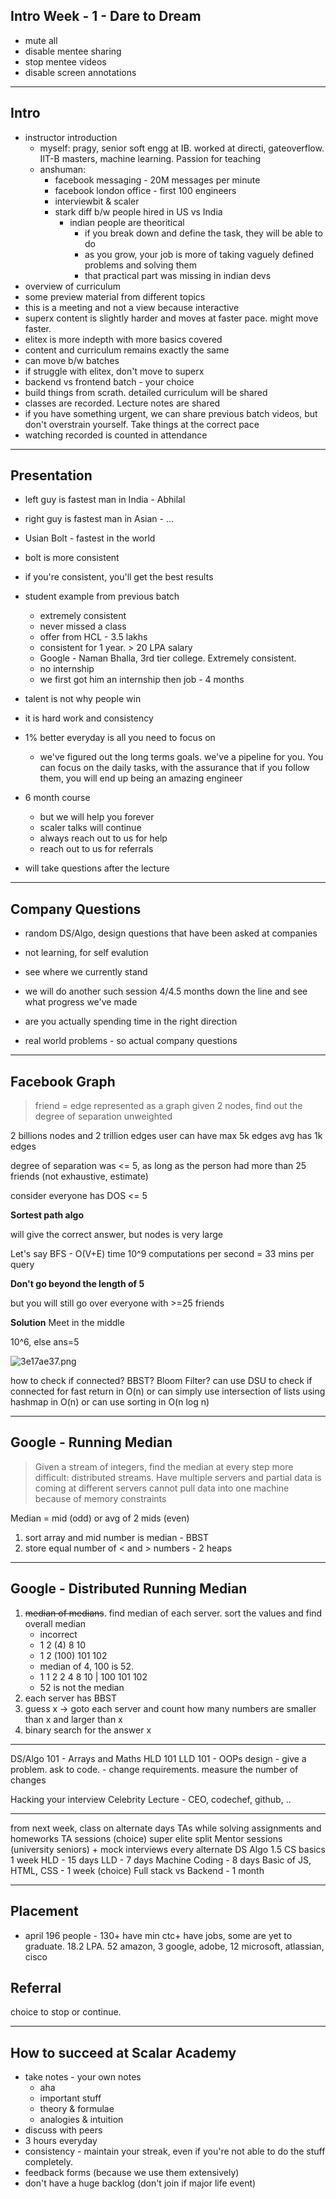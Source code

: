 Intro Week - 1 - Dare to Dream
------------------------------

- mute all
- disable mentee sharing
- stop mentee videos
- disable screen annotations

-- --

Intro
-----

- instructor introduction
    - myself: pragy, senior soft engg at IB. worked at directi, gateoverflow. IIT-B masters, machine learning. Passion for teaching
    - anshuman:
        - facebook messaging - 20M messages per minute
        - facebook london office - first 100 engineers
        - interviewbit & scaler
        - stark diff b/w people hired in US vs India
            - indian people are theoritical
                - if you break down and define the task, they will be able to do
                - as you grow, your job is more of taking vaguely defined problems and solving them
                - that practical part was missing in indian devs
- overview of curriculum
- some preview material from different topics
- this is a meeting and not a view because interactive
- superx content is slightly harder and moves at faster pace. might move faster.
- elitex is more indepth with more basics covered
- content and curriculum remains exactly the same
- can move b/w batches
- if struggle with elitex, don't move to superx
- backend vs frontend batch - your choice
- build things from scrath. detailed curriculum will be shared
- classes are recorded. Lecture notes are shared
- if you have something urgent, we can share previous batch videos, but don't overstrain yourself. Take things at the correct pace
- watching recorded is counted in attendance


-- --

Presentation
------------

- left guy is fastest man in India - Abhilal
- right guy is fastest man in Asian - ...
- Usian Bolt - fastest in the world
- bolt is more consistent
- if you're consistent, you'll get the best results
- student example from previous batch
    - extremely consistent
    - never missed a class
    - offer from HCL - 3.5 lakhs
    - consistent for 1 year. > 20 LPA salary
    - Google - Naman Bhalla, 3rd tier college. Extremely consistent.
    - no internship
    - we first got him an internship then job - 4 months
- talent is not why people win
- it is hard work and consistency
- 1% better everyday is all you need to focus on
    - we've figured out the long terms goals. we've a pipeline for you. You can focus on the daily tasks, with the assurance that if you follow them, you will end up being an amazing engineer

- 6 month course
    - but we will help you forever
    - scaler talks will continue
    - always reach out to us for help
    - reach out to us for referrals

- will take questions after the lecture

-- --

Company Questions
-----------------

- random DS/Algo, design questions that have been asked at companies
- not learning, for self evalution
- see where we currently stand
- we will do another such session 4/4.5 months down the line and see what progress we've made
- are you actually spending time in the right direction

- real world problems - so actual company questions

-- --

Facebook Graph
--------------

> friend = edge
> represented as a graph
> given 2 nodes, find out the degree of separation
> unweighted

2 billions nodes and 2 trillion edges
user can have max 5k edges
avg has 1k edges

degree of separation was <= 5, as long as the person had more than 25 friends (not exhaustive, estimate)

consider everyone has DOS <= 5

**Sortest path algo**

will give the correct answer, but nodes is very large

Let's say BFS - O(V+E) time
10^9 computations per second = 33 mins per query

**Don't go beyond the length of 5**

but you will still go over everyone with >=25 friends


**Solution**
Meet in the middle

10^6, else ans=5

![3e17ae37.png](:storage/be7d0ff2-5fef-4871-867c-a6cd3654b57b/3e17ae37.png)

how to check if connected? BBST? Bloom Filter?
can use DSU to check if connected for fast return in O(n)
or can simply use intersection of lists using hashmap in O(n)
or can use sorting in O(n log n)
-- --


Google - Running Median
-----------------------

> Given a stream of integers, find the median at every step
> more difficult: distributed streams. Have multiple servers and partial data is coming at different servers
> cannot pull data into one machine because of memory constraints
> 

Median = mid (odd) or avg of 2 mids (even)

1. sort array and mid number is median - BBST
2. store equal number of < and > numbers - 2 heaps


-- --

Google - Distributed Running  Median
------------------------------------

1. ~~median of medians~~. find median of each server. sort the values and find overall median
    - incorrect
    - 1 2 (4) 8 10
    - 1 2 (100) 101 102
    - median of 4, 100 is 52.
    - 1 1 2 2 4 8 10 | 100 101 102
    - 52 is not the median
3. each server has BBST
4. guess x -> goto each server and count how many numbers are smaller than x and larger than x
5. binary search for the answer x


-- --

DS/Algo 101 - Arrays and Maths
HLD 101
LLD 101 - OOPs design
    - give a problem. ask to code.
    - change requirements. measure the number of changes

Hacking your interview
Celebrity Lecture - CEO, codechef, github, .. 

-- --

from next week, class on alternate days
TAs while solving assignments and homeworks
TA sessions
(choice) super elite split
Mentor sessions (university seniors) + mock interviews every alternate
DS Algo 1.5
CS basics 1 week
HLD - 15 days
LLD - 7 days
Machine Coding - 8 days
Basic of JS, HTML, CSS - 1 week
(choice) Full stack vs Backend - 1 month

-- --

Placement
---------

- april 196 people - 130+ have min ctc+ have jobs, some are yet to graduate. 18.2 LPA. 52 amazon, 3 google, adobe, 12 microsoft, atlassian, cisco


Referral
--------

choice to stop or continue.


-- --

How to succeed at Scalar Academy
--------------------------------

- take notes - your own notes
    - aha
    - important stuff
    - theory & formulae
    - analogies & intuition
- discuss with peers
- 3 hours everyday
- consistency - maintain your streak, even if you're not able to do the stuff completely. 
- feedback forms (because we use them extensively)
- don't have a huge backlog (don't join if major life event)